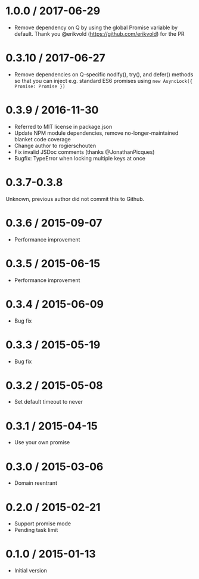 1.0.0 / 2017-06-29
==================
* Remove dependency on Q by using the global Promise variable by default. Thank you @erikvold (https://github.com/erikvold) for the PR


0.3.10 / 2017-06-27
==================
* Remove dependencies on Q-specific nodify(), try(), and defer() methods so that you can inject e.g. standard ES6 promises using `new AsyncLock({ Promise: Promise })`

0.3.9 / 2016-11-30
==================
* Referred to MIT license in package.json
* Update NPM module dependencies, remove no-longer-maintained blanket code coverage
* Change author to rogierschouten
* Fix invalid JSDoc comments (thanks @JonathanPicques)
* Bugfix: TypeError when locking multiple keys at once

0.3.7-0.3.8
==================
Unknown, previous author did not commit this to Github.

0.3.6 / 2015-09-07
==================
* Performance improvement

0.3.5 / 2015-06-15
==================
* Performance improvement

0.3.4 / 2015-06-09
==================
* Bug fix

0.3.3 / 2015-05-19
==================
* Bug fix

0.3.2 / 2015-05-08
==================
* Set default timeout to never

0.3.1 / 2015-04-15
==================
* Use your own promise

0.3.0 / 2015-03-06
==================
* Domain reentrant

0.2.0 / 2015-02-21
==================
* Support promise mode
* Pending task limit

0.1.0 / 2015-01-13
==================
* Initial version
